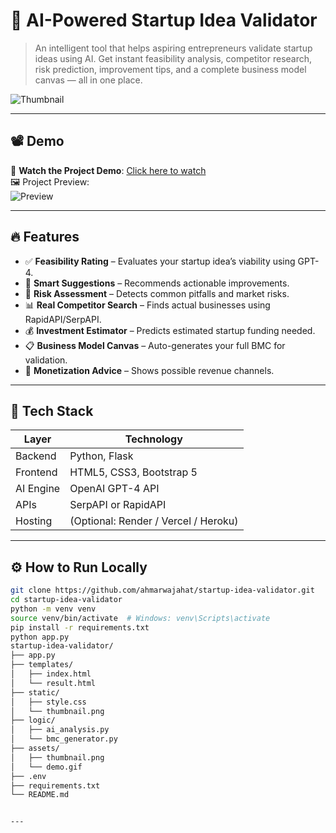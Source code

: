 # 🚀 AI-Powered Startup Idea Validator

> An intelligent tool that helps aspiring entrepreneurs validate startup ideas using AI. Get instant feasibility analysis, competitor research, risk prediction, improvement tips, and a complete business model canvas — all in one place.

![Thumbnail](./assets/thumbnail.png)

---

## 📽️ Demo

🎥 **Watch the Project Demo**: [Click here to watch](https://www.linkedin.com/posts/ahmarwajahat_ai-startup-idea-validator-project-activity-000000000)  
🖼️ Project Preview:  
![Preview](./assets/demo.gif)

---

## 🔥 Features

- ✅ **Feasibility Rating** – Evaluates your startup idea’s viability using GPT-4.
- 💬 **Smart Suggestions** – Recommends actionable improvements.
- 🧠 **Risk Assessment** – Detects common pitfalls and market risks.
- 📊 **Real Competitor Search** – Finds actual businesses using RapidAPI/SerpAPI.
- 💰 **Investment Estimator** – Predicts estimated startup funding needed.
- 📋 **Business Model Canvas** – Auto-generates your full BMC for validation.
- 💸 **Monetization Advice** – Shows possible revenue channels.

---

## 🧠 Tech Stack

| Layer       | Technology                         |
|-------------|-------------------------------------|
| Backend     | Python, Flask                      |
| Frontend    | HTML5, CSS3, Bootstrap 5           |
| AI Engine   | OpenAI GPT-4 API                   |
| APIs        | SerpAPI or RapidAPI                |
| Hosting     | (Optional: Render / Vercel / Heroku) |

---

## ⚙️ How to Run Locally

```bash
git clone https://github.com/ahmarwajahat/startup-idea-validator.git
cd startup-idea-validator
python -m venv venv
source venv/bin/activate  # Windows: venv\Scripts\activate
pip install -r requirements.txt
python app.py
startup-idea-validator/
├── app.py
├── templates/
│   ├── index.html
│   └── result.html
├── static/
│   ├── style.css
│   └── thumbnail.png
├── logic/
│   ├── ai_analysis.py
│   └── bmc_generator.py
├── assets/
│   ├── thumbnail.png
│   └── demo.gif
├── .env
├── requirements.txt
└── README.md


---

